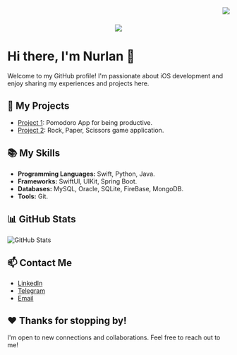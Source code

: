 <img align="right" src="https://visitor-badge.laobi.icu/badge?page_id=FieryArcher.FieryArcher" />

<h1 align="center">
    <img src="https://readme-typing-svg.herokuapp.com/?font=Righteous&size=35&center=true&vCenter=true&width=500&height=70&duration=4000&lines=Hi+There!+👋;+I'm+Nurlan+Darzhanov!;" />
</h1>

# Hi there, I'm Nurlan 👋

Welcome to my GitHub profile! I'm passionate about iOS development and enjoy sharing my experiences and projects here.

## 🚀 My Projects

- [Project 1](link_to_project_1): Pomodoro App for being productive.
- [Project 2](link_to_project_2): Rock, Paper, Scissors game application.

## 📚 My Skills

- **Programming Languages:** Swift, Python, Java.
- **Frameworks:** SwiftUI, UIKit, Spring Boot.
- **Databases:** MySQL, Oracle, SQLite, FireBase, MongoDB.
- **Tools:** Git.

## 📊 GitHub Stats

![GitHub Stats](https://github-readme-stats.vercel.app/api?username=your_username&show_icons=true&count_private=true&hide=contribs,prs)

## 📫 Contact Me

- [LinkedIn](https://www.linkedin.com/in/darzhanov-nurlan-369a35210?utm_source=share&utm_campaign=share_via&utm_content=profile&utm_medium=ios_app)
- [Telegram](https://t.me/wiseminder)
- [Email](ndarzhanov3@gmail.com)

## ❤️ Thanks for stopping by!

I'm open to new connections and collaborations. Feel free to reach out to me!
